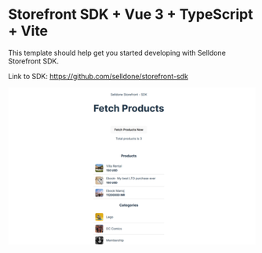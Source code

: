 # Storefront SDK + Vue 3 + TypeScript + Vite

This template should help get you started developing with Selldone Storefront SDK. 

Link to SDK: https://github.com/selldone/storefront-sdk

![img.png](_doc/screenshot.png)